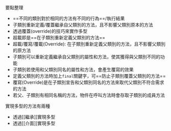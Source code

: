 要點整理
- ==不同的類別對於相同的方法有不同的行為==/執行結果
- 子類別重新定義/覆蓋繼承自父類別的方法，且不影響父類別原本的方法
- 透過覆蓋(override)的技巧來實作多型
- 超載即是==在子類別重新定義父類別的方法==
- 超載/覆寫/覆載(Override): 在子類別重新定義父類別的方法，且不影響父類別的原方法
- 子類別可以重新定義繼承自父類別的屬性和方法，使其獲得與父類別不同的功能
- 子類別若使用和父類別同名的屬性和方法，會產生覆寫的效果
- 定義父類別的方法時加上`final`關鍵字，可==防止子類別覆蓋父類別的方法==
- 覆寫(Override)是在子類別宣告和父類別同名的方法來取代父類別不符合需求的方法
- 若父、子類別有相同名稱的方法，物件在呼叫方法時會存取子類別的成員方法

實現多型的方法有兩種
* 透過[[繼承]]實現多型
* 透過[[介面]]實現多型